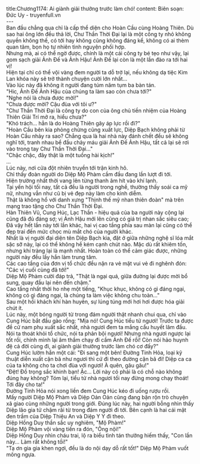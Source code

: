 title:Chương1174: Ai giành giải thưởng trước làm chó!
content:
Biên soạn: Đức Uy - truyenfull.vn<br>---<br>Ban đầu chẳng qua chỉ là cấp thể diện cho Hoàn Cầu cùng Hoàng Thiên. Dù sao hai ông lớn đều thả lời, Chư Thần Thời Đại lại là một công ty nhỏ không quyền không thế, có tới hay không cũng không đáng kể, không có ai thèm quan tâm, bọn họ tự nhiên tình nguyện phối hợp.<br>Nhưng mà, ai có thể ngờ được, chính là một cái công ty bé tẹo như vậy, lại gom sạch giải Ảnh Đế và Ảnh Hậu! Ảnh Đế lại còn là một lần đào ra tới hai vị!<br>Hiện tại chỉ có thể vội vàng đem người ta dỗ trở lại, nếu không dạ tiệc Kim Lan khóa này sẽ trở thành chuyện cười lớn nhất...<br>Vào lúc này đã không ít người đang túm năm tụm ba bàn tán.<br>"Hic, Ảnh Đế Ảnh Hậu của chúng ta làm sao còn chưa tới?"<br>"Nghe nói là chưa được mời!"<br>"Chưa được mời? Cậu đùa với tôi ư?"<br>"Chư Thần Thời Đại là công ty do con của ông chủ tiền nhiệm của Hoàng Thiên Giải Trí mở ra, hiểu chưa?"<br>"Khó trách... hẳn là do Hoàng Thiên gây áp lực rồi đi?"<br>"Hoàn Cầu bên kia phỏng chừng cũng xuất lực, Diệp Bạch không phải từ Hoàn Cầu nhảy ra sao? Chẳng qua là hai nhà này đánh chết đều sẽ không nghĩ tới, tranh nhau bể đầu chảy máu giải Ảnh Đế Ảnh Hậu, tất cả lại sẽ rơi vào trong tay Chư Thần Thời Đại..."<br>"Chậc chậc, đây thật là một tuồng hài kịch!"<br>...<br>Lúc này, nơi cửa đột nhiên truyền tới trận kinh hô.<br>Chỉ thấy đoàn người do Diệp Mộ Phàm cầm đầu đang lần lượt đi tới.<br>Hiện trường nhất thời vang lên từng thanh âm hít vào khí lạnh.<br>Tại yến hội tối nay, tất cả đều là người trong nghề, thường thấy soái ca mỹ nữ, nhưng vẫn như cũ bị vẻ đẹp này làm cho kinh diễm.<br>Thật là không hổ với danh xưng "Thịnh thế mỹ nhan thiên đoàn" mà trên mạng trao tặng cho Chư Thần Thời Đại.<br>Hàn Thiên Vũ, Cung Húc, Lạc Thần - hiệu quả của ba người này cộng lại cũng đã đủ đáng sợ; vị Ảnh Hậu mới lên cũng có giá trị nhan sắc siêu cao; Đã vậy hết lần này tới lần khác, hai vị cao tầng phía sau màn lại cũng có thể đẹp trai đến mức chọc mù mắt chó của người khác.<br>Nhất là vị người đại diện tên Diệp Bạch kia, đặt ở giữa những nghệ sĩ lóa mắt sặc sỡ này, lại có thể không hề kém cạnh chút nào. Mặc dù rất khiêm tốn, nhưng khí tràng lại là mạnh nhất. Hoàn toàn có thể cảm giác được, những người này đều lấy hắn làm trung tâm.<br>Các cao tầng của đơn vị tổ chức đều nặn ra vẻ mặt vui vẻ đi nghênh đón: "Các vị cuối cùng đã tới!"<br>Diệp Mộ Phàm cười đáp trả, "Thật là ngại quá, giữa đường lại được mời bổ sung, quay đầu lại nên đến chậm."<br>Cao tầng nhất thời ho nhẹ một tiếng, "Khục khục, không có gì đáng ngại, không có gì đáng ngại, là chúng ta làm việc không chu toàn..."<br>Sau một hồi khách khí hàn huyên, sự lúng túng mới hơi hơi được hóa giải chút ít.<br>Lúc này, một bóng người từ trong đám người thật nhanh chui qua, chỉ vào Cung Húc bắt đầu gào rống: "Mịa nó! Cung Húc tiểu tử ngươi! Trước ta được đề cử nam phụ xuất sắc nhất, nhà ngươi đem ta mắng cẩu huyết lâm đầu. Nói ta thoát khỏi tổ chức, nói ta phản bội ngươi! Nhưng nhà ngươi ngược lại tốt rồi, chính mình lại âm thầm chạy đi cầm Ảnh Đế rồi! Còn nói hảo huynh đệ cả đời cùng đi, ai giành giải thưởng trước làm chó cơ đấy?"<br>Cung Húc lườm hắn một cái: "Đi sang một bên! Đường Tinh Hỏa, loại kỹ thuật diễn xuất cặn bã như ngươi thì cứ đi theo đường cặn bã đi! Diệp ca ca của ta không cho ta chơi đùa với ngươi! À quên, gâu gâu!"<br>"Đệt! Đồ trọng sắc khinh bạn! Ặc... Lời này có phải là có chỗ nào không đúng hay không? Tóm lại, tiểu tử nhà ngươi tối nay đừng mong chạy thoát! Tới đây cho ta!"<br>Đường Tinh Hỏa nói xong liền đem Cung Húc kéo đi uống rượu rồi.<br>Mấy người Diệp Mộ Phàm và Diệp Oản Oản cũng đang bận rộn trò chuyện xã giao cùng những người trong giới. Đúng lúc này, hai người bỗng nhìn thấy Diệp lão gia tử chậm rãi từ trong đám người đi tới. Bên cạnh là hai cái mặt đen trầm của Diệp Thiệu An và Diệp Y Y đi theo.<br>Diệp Hồng Duy thần sắc uy nghiêm, "Mộ Phàm!"<br>Diệp Mộ Phàm vội vàng tiến ra đón, "Ông nội!"<br>Diệp Hồng Duy nhìn cháu trai, lộ ra biểu tình tán thưởng hiếm thấy, "Con lần này... Làm rất không tồi!"<br>"Tạ ơn gia gia khen ngợi, đều là do nội dạy dỗ rất tốt!" Diệp Mộ Phàm vuốt mông ngựa.